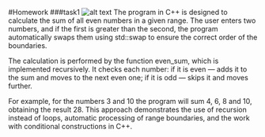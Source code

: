 #Homework
###task1
![alt text](https://www.google.com/url?sa=i&url=https%3A%2F%2Fwww.cs.cmu.edu%2F~15110-s20%2Fslides%2Fweek6-3-recursion.pdf&psig=AOvVaw3dRM2xJRk16QvMivGc3iCO&ust=1759394873434000&source=images&cd=vfe&opi=89978449&ved=0CBgQjhxqFwoTCNiQ3_POgpADFQAAAAAdAAAAABAu)
The program in C++ is designed to calculate the sum of all even numbers in a given range. The user enters two numbers, and if the first is greater than the second, the program automatically swaps them using std::swap to ensure the correct order of the boundaries.

The calculation is performed by the function even_sum, which is implemented recursively. It checks each number: if it is even — adds it to the sum and moves to the next even one; if it is odd — skips it and moves further.

For example, for the numbers 3 and 10 the program will sum 4, 6, 8 and 10, obtaining the result 28. This approach demonstrates the use of recursion instead of loops, automatic processing of range boundaries, and the work with conditional constructions in C++.

